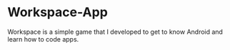 # Workspace-App
Workspace is a simple game that I developed to get to know Android and learn how to code apps.

